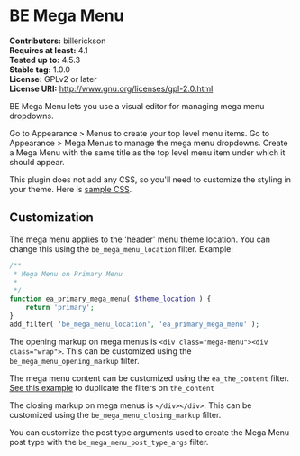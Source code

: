 # BE Mega Menu #
**Contributors:** billerickson  
**Requires at least:** 4.1  
**Tested up to:** 4.5.3  
**Stable tag:** 1.0.0  
**License:** GPLv2 or later  
**License URI:** http://www.gnu.org/licenses/gpl-2.0.html

BE Mega Menu lets you use a visual editor for managing mega menu dropdowns. 

Go to Appearance > Menus to create your top level menu items. Go to Appearance > Mega Menus to manage the mega menu dropdowns. Create a Mega Menu with the same title as the top level menu item under which it should appear.

This plugin does not add any CSS, so you'll need to customize the styling in your theme. Here is [sample CSS](https://gist.github.com/billerickson/c6c27cd06d9e24305f7d1d2fd8e46425).

## Customization ##

The mega menu applies to the 'header' menu theme location. You can change this using the `be_mega_menu_location` filter. Example:

```php
/**
 * Mega Menu on Primary Menu 
 *
 */
function ea_primary_mega_menu( $theme_location ) {
	return 'primary';
}
add_filter( 'be_mega_menu_location', 'ea_primary_mega_menu' );
```

The opening markup on mega menus is `<div class="mega-menu"><div class="wrap">`. This can be customized using the `be_mega_menu_opening_markup` filter.

The mega menu content can be customized using the `ea_the_content` filter. [See this example](http://www.billerickson.net/code/duplicate-the_content-filters/) to duplicate the filters on `the_content`

The closing markup on mega menus is `</div></div>`. This can be customized using the `be_mega_menu_closing_markup` filter.

You can customize the post type arguments used to create the Mega Menu post type with the `be_mega_menu_post_type_args` filter.
